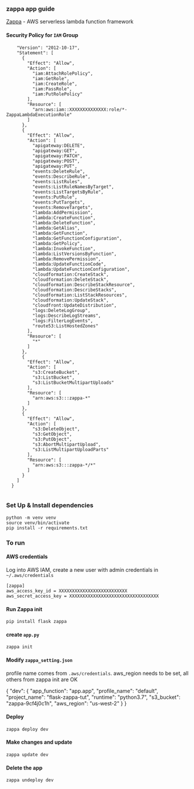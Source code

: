 ### zappa app guide

[Zappa](https://github.com/zappa/Zappa) - AWS serverless lambda function framework

#### Security Policy for `IAM` Group

```{
    "Version": "2012-10-17",
    "Statement": [
      {
        "Effect": "Allow",
        "Action": [
          "iam:AttachRolePolicy",
          "iam:GetRole",
          "iam:CreateRole",
          "iam:PassRole",
          "iam:PutRolePolicy"
        ],
        "Resource": [
          "arn:aws:iam::XXXXXXXXXXXXXX:role/*-ZappaLambdaExecutionRole"
        ]
      },
      {
        "Effect": "Allow",
        "Action": [
          "apigateway:DELETE",
          "apigateway:GET",
          "apigateway:PATCH",
          "apigateway:POST",
          "apigateway:PUT",
          "events:DeleteRule",
          "events:DescribeRule",
          "events:ListRules",
          "events:ListRuleNamesByTarget",
          "events:ListTargetsByRule",
          "events:PutRule",
          "events:PutTargets",
          "events:RemoveTargets",
          "lambda:AddPermission",
          "lambda:CreateFunction",
          "lambda:DeleteFunction",
          "lambda:GetAlias",
          "lambda:GetFunction",
          "lambda:GetFunctionConfiguration",
          "lambda:GetPolicy",
          "lambda:InvokeFunction",
          "lambda:ListVersionsByFunction",
          "lambda:RemovePermission",
          "lambda:UpdateFunctionCode",
          "lambda:UpdateFunctionConfiguration",
          "cloudformation:CreateStack",
          "cloudformation:DeleteStack",
          "cloudformation:DescribeStackResource",
          "cloudformation:DescribeStacks",
          "cloudformation:ListStackResources",
          "cloudformation:UpdateStack",
          "cloudfront:UpdateDistribution",
          "logs:DeleteLogGroup",
          "logs:DescribeLogStreams",
          "logs:FilterLogEvents",
          "route53:ListHostedZones"
        ],
        "Resource": [
          "*"
        ]
      },
      {
        "Effect": "Allow",
        "Action": [
          "s3:CreateBucket",
          "s3:ListBucket",
          "s3:ListBucketMultipartUploads"
        ],
        "Resource": [
          "arn:aws:s3:::zappa-*"
        ]
      },
      {
        "Effect": "Allow",
        "Action": [
          "s3:DeleteObject",
          "s3:GetObject",
          "s3:PutObject",
          "s3:AbortMultipartUpload",
          "s3:ListMultipartUploadParts"
        ],
        "Resource": [
          "arn:aws:s3:::zappa-*/*"
        ]
      }
    ]
  }


```
### Set Up & Install dependencies 

```
python -m venv venv
source venv/bin/activate
pip install -r requirements.txt

```
### To run

#### AWS credentials

Log into AWS IAM, create a new user with admin credentials in `~/.aws/credentials`
```
[zappa]
aws_access_key_id = XXXXXXXXXXXXXXXXXXXXXXXXXX
aws_secret_access_key = XXXXXXXXXXXXXXXXXXXXXXXXXXXXXXXXXX
```

#### Run Zappa init

    pip install flask zappa

#### create `app.py`
    
    zappa init

#### Modify `zappa_setting.json`

profile name comes from `.aws/credentials`. aws_region needs to be set, all others from zappa init are OK

{
    "dev": {
        "app_function": "app.app",
        "profile_name": "default",
        "project_name": "flask-zappa-tut",
        "runtime": "python3.7",
        "s3_bucket": "zappa-9cf4j0c1h",
        "aws_region": "us-west-2"
    }
}

#### Deploy
    zappa deploy dev

#### Make changes and update
    zappa update dev

#### Delete the app
    zappa undeploy dev
